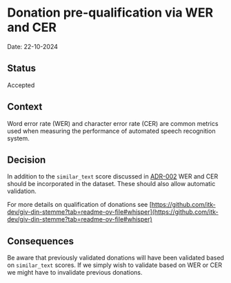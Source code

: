 # Donation pre-qualification via WER and CER

Date: 22-10-2024

## Status

Accepted

## Context

Word error rate (WER) and character error rate (CER) are common metrics used
when measuring the performance of automated speech recognition system.

## Decision

In addition to the `similar_text` score discussed in [ADR-002](002-whisper-score-via-similar-text.md)
WER and CER should be incorporated in the dataset. These should also allow automatic validation.

For more details on qualification of donations see [https://github.com/itk-dev/giv-din-stemme?tab=readme-ov-file#whisper](https://github.com/itk-dev/giv-din-stemme?tab=readme-ov-file#whisper)

## Consequences

Be aware that previously validated donations will have been validated based on `similar_text` scores.
If we simply wish to validate based on WER or CER we might have to invalidate previous donations.
